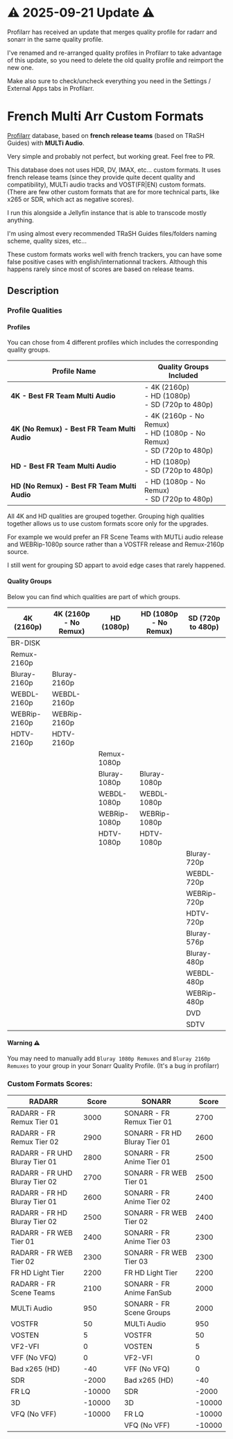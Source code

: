 # ⚠️ 2025-09-21 Update ⚠️

Profilarr has received an update that merges quality profile for radarr and sonarr in the same quality profile.

I've renamed and re-arranged quality profiles in Profilarr to take advantage of this update, so you need to delete the old quality profile and reimport the new one.

Make also sure to check/uncheck everything you need in the Settings / External Apps tabs in Profilarr.

# French Multi Arr Custom Formats

[Profilarr](https://github.com/Dictionarry-Hub/profilarr) database, based on **french release teams** (based on TRaSH Guides) with **MULTi Audio**.

Very simple and probably not perfect, but working great. Feel free to PR.

This database does not uses HDR, DV, IMAX, etc... custom formats. It uses french release teams (since they provide quite decent quality and compatibility), MULTi audio tracks and VOST(FR|EN) custom formats. (There are few other custom formats that are for more technical parts, like x265 or SDR, which act as negative scores).

I run this alongside a Jellyfin instance that is able to transcode mostly anything.

I'm using almost every recommended TRaSH Guides files/folders naming scheme, quality sizes, etc...

These custom formats works well with french trackers, you can have some false positive cases with english/internationnal trackers. Although this happens rarely since most of scores are based on release teams.

## Description

### Profile Qualities

#### Profiles

You can chose from 4 different profiles which includes the corresponding quality groups.

|**Profile Name**                             |**Quality Groups Included**                                                |
|---------------------------------------------|---------------------------------------------------------------------------| 
|**4K - Best FR Team Multi Audio**            | - 4K (2160p)  </br> - HD (1080p) </br> - SD (720p to 480p)                       |
|**4K (No Remux) - Best FR Team Multi Audio** | - 4K (2160p - No Remux)  </br> - HD (1080p - No Remux)  </br> - SD (720p to 480p) |
|**HD - Best FR Team Multi Audio**            | - HD (1080p) </br> - SD (720p to 480p)                                    |
|**HD (No Remux) - Best FR Team Multi Audio** | - HD (1080p - No Remux) </br> - SD (720p to 480p)                           |

All 4K and HD qualities are grouped together.
Grouping high qualities together allows us to use custom formats score only for the upgrades.

For example we would prefer an FR Scene Teams with MUTLi audio release and WEBRip-1080p source rather than a VOSTFR release and Remux-2160p source.

I still went for grouping SD appart to avoid edge cases that rarely happened.


#### Quality Groups
Below you can find which qualities are part of which groups.

|**4K (2160p)**|**4K (2160p - No Remux)**|**HD (1080p)**|**HD (1080p - No Remux)** | **SD (720p to 480p)**|
|--------------|-------------------------|--------------|--------------------------|----------------------|
|BR-DISK       |                         |              |                          |                      |
|Remux-2160p   |                         |              |                          |                      |
|Bluray-2160p  |Bluray-2160p             |              |                          |                      |
|WEBDL-2160p   |WEBDL-2160p              |              |                          |                      |
|WEBRip-2160p  |WEBRip-2160p             |              |                          |                      |
|HDTV-2160p    |HDTV-2160p               |              |                          |                      |
|              |                         |Remux-1080p   |                          |                      |
|              |                         |Bluray-1080p  |Bluray-1080p              |                      |
|              |                         |WEBDL-1080p   |WEBDL-1080p               |                      |
|              |                         |WEBRip-1080p  |WEBRip-1080p              |                      |
|              |                         |HDTV-1080p    |HDTV-1080p                |                      |
|              |                         |              |                          |Bluray-720p           |
|              |                         |              |                          |WEBDL-720p            |
|              |                         |              |                          |WEBRip-720p           |
|              |                         |              |                          |HDTV-720p             |
|              |                         |              |                          |Bluray-576p           |
|              |                         |              |                          |Bluray-480p           |
|              |                         |              |                          |WEBDL-480p            |
|              |                         |              |                          |WEBRip-480p           |
|              |                         |              |                          |DVD                   |
|              |                         |              |                          |SDTV                  |

#### Warning ⚠️

You may need to manually add `Bluray 1080p Remuxes` and `Bluray 2160p Remuxes` to your group in your Sonarr Quality Profile. (It's a bug in profilarr)


### Custom Formats Scores:


 **RADARR**                 | **Score** | | **SONARR**                | **Score** |
 |----------------------------|------------|-|----------------------------|------------|
 | RADARR - FR Remux Tier 01  | 3000       | | SONARR - FR Remux Tier 01  | 2700       |
 | RADARR - FR Remux Tier 02  | 2900       | | SONARR - FR HD Bluray Tier 01 | 2600    |
 | RADARR - FR UHD Bluray Tier 01 | 2800   | | SONARR - FR Anime Tier 01  | 2500       |
 | RADARR - FR UHD Bluray Tier 02 | 2700   | | SONARR - FR WEB Tier 01    | 2500       |
 | RADARR - FR HD Bluray Tier 01 | 2600    | | SONARR - FR Anime Tier 02  | 2400       |
 | RADARR - FR HD Bluray Tier 02 | 2500    | | SONARR - FR WEB Tier 02    | 2400       |
 | RADARR - FR WEB Tier 01    | 2400       | | SONARR - FR Anime Tier 03  | 2300       |
 | RADARR - FR WEB Tier 02    | 2300       | | SONARR - FR WEB Tier 03    | 2300       |
 | FR HD Light Tier           | 2200       | | FR HD Light Tier           | 2200       |
 | RADARR - FR Scene Teams    | 2100       | | SONARR - FR Anime FanSub   | 2000       |
 | MULTi Audio                | 950        | | SONARR - FR Scene Groups   | 2000       |
 | VOSTFR                     | 50         | | MULTi Audio                | 950        |
 | VOSTEN                     | 5          | | VOSTFR                     | 50         |
 | VF2-VFI                    | 0          | | VOSTEN                     | 5          |
 | VFF (No VFQ)               | 0          | | VF2-VFI                    | 0          |
 | Bad x265 (HD)              | -40        | | VFF (No VFQ)               | 0          |
 | SDR                        | -2000      | | Bad x265 (HD)              | -40        |
 | FR LQ                      | -10000     | | SDR                        | -2000      |
 | 3D                         | -10000     | | 3D                         | -10000     |
 | VFQ (No VFF)               | -10000     | | FR LQ                      | -10000     |
 |                            |            | | VFQ (No VFF)               | -10000     |
